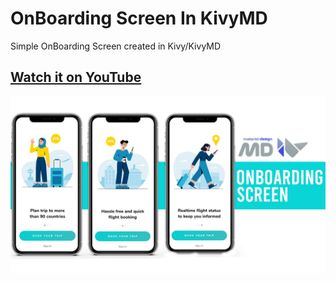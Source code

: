 # OnBoarding Screen In KivyMD

Simple OnBoarding Screen created in Kivy/KivyMD 

## [Watch it on YouTube]()

<p align="center">
    <img align="center" src="https://github.com/HeaTTheatR/Articles/blob/main/OnBoardScreen/assets/images/preview.jpg"/>
</p>
